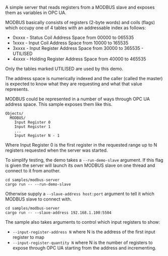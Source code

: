 A simple server that reads registers from a MODBUS slave and exposes them as variables in OPC UA.

MODBUS basically consists of registers (2-byte words) and coils (flags) which occupy one of 4 tables with an addressable
index as follows:

* 0xxxx - Status Coil Address Space from 00000 to 065535
* 1xxxx - Input Coil Address Space from 10000 to 165535
* 3xxxx - Input Register Address Space from 30000 to 365535 - UTILISED
* 4xxxx - Holding Register Address Space from 40000 to 465535

Only the tables marked UTILISED are used by this demo.

The address space is numerically indexed and the caller (called the master) is expected to know what they are requesting
and what that value represents.

MODBUS could be represented in a number of ways through OPC UA address space. This
sample exposes them like this.

```
Objects/
  MODBUS/
    Input Register 0
    Input Register 1
    ...
    Input Register N - 1
```

Where Input Register 0 is the first register in the requested range up to N registers requested
when the server was started.

To simplify testing, the demo takes a `--run-demo-slave` argument. If this flag is given the
server will launch its own MODBUS slave on one thread and connect to it from another.

```
cd samples/modbus-server
cargo run -- --run-demo-slave
```

Otherwise supply a `--slave-address host:port` argument to tell it which MODBUS slave to connect with.

```
cd samples/modbus-server
cargo run -- --slave-address 192.168.1.100:5504
```

The sample also takes arguments to control which input registers to show:
 
* `--input-register-address N` where N is the address of the first input register to map
* `--input-register-quantity N` where N is the number of registers to expose through OPC UA starting from the address and incrementing.
